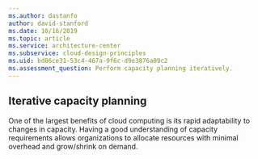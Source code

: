 ```yaml
---
ms.author: dastanfo
author: david-stanford
ms.date: 10/16/2019
ms.topic: article
ms.service: architecture-center
ms.subservice: cloud-design-principles
ms.uid: bd86ce31-53c4-467a-9f6c-d9e3876a09c2
ms.assessment_question: Perform capacity planning iteratively.
---
```

## Iterative capacity planning

One of the largest benefits of cloud computing is its rapid adaptability to changes in capacity. Having a good understanding of capacity requirements allows organizations to allocate resources with minimal overhead and grow/shrink on demand.
